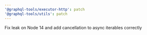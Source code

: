 ```yaml
---
'@graphql-tools/executor-http': patch
'@graphql-tools/utils': patch
---
```


Fix leak on Node 14 and add cancellation to async iterables correctly
